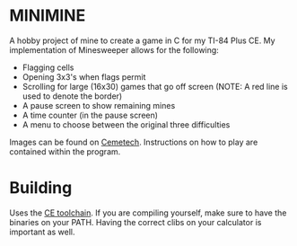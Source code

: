 # MINIMINE
A hobby project of mine to create a game in C for my TI-84 Plus CE.
My implementation of Minesweeper allows for the following:
- Flagging cells
- Opening 3x3's when flags permit
- Scrolling for large (16x30) games that go off screen (NOTE: A red line is used to denote the border)
- A pause screen to show remaining mines
- A time counter (in the pause screen)
- A menu to choose between the original three difficulties

Images can be found on [Cemetech](https://www.cemetech.net/downloads/files/2246/x2556).
Instructions on how to play are contained within the program.

# Building
Uses the [CE toolchain](https://github.com/CE-programming/toolchain/).
If you are compiling yourself, make sure to have the binaries on your PATH.
Having the correct clibs on your calculator is important as well.
